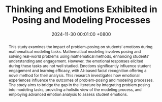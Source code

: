 ---
title:          "Thinking and Emotions Exhibited in Posing and Modeling Processes"
date:           2024-11-30 00:01:00 +0800
selected:       false
pub:            "American Educational Research Association (AERA)"
# pub_pre:        "Submitted to "
# pub_post:       'Under review.'
# pub_last:       ' <span class="badge badge-pill badge-publication badge-success">Spotlight</span>'
pub_date:       "2024"
# semantic_scholar_id: 2357860412  # use this to retrieve citation count
abstract: >-
  This study examines the impact of problem-posing on students’ emotions during mathematical modeling tasks. Mathematical modeling involves posing and solving real-world
  problems using mathematical methods, enhancing students’ understanding and engagement.
  However, the emotional responses elicited during these tasks are not well studied. Emotions
  significantly influence student engagement and learning efficacy, with AI-based facial recognition offering a novel method for their analysis. This research investigates how emotional
  experiences influence the outcomes of problem-posing and modeling processes. The study
  aims to bridge the gap in the literature by integrating problem posing into modeling tasks,
  providing a holistic view of the modeling process, and employing advanced emotion analysis
  to assess student emotions.
cover: /assets/images/covers/2024_aera.png
authors:
  - Mingyu Su
  - Rong Xu
  - Jinfa cai#
# * is equal contribution
links:
  Paper: /assets/files/papers/2024_aera.pdf
#   Code: https://github.com/xocelyk/paraphrase-uncertainty
  # Unsplash: https://unsplash.com/photos/sliced-in-half-pineapple--_PLJZmHZzk

---